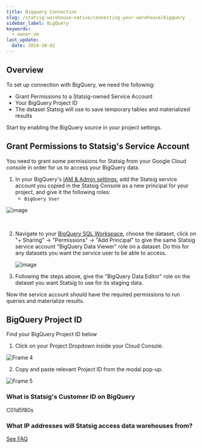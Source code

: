 ```yaml
---
title: Bigquery Connection
slug: /statsig-warehouse-native/connecting-your-warehouse/bigquery
sidebar_label: BigQuery
keywords:
  - owner:vm
last_update:
  date: 2024-10-02
---
```


## Overview

To set up connection with BigQuery, we need the following:

- Grant Permissions to a Statsig-owned Service Account
- Your BigQuery Project ID
- The dataset Statsig will use to save temporary tables and materialized results

Start by enabling the BigQuery source in your project settings.

## Grant Permissions to Statsig's Service Account

You need to grant some permissions for Statsig from your Google Cloud console in order for us to access your BigQuery data.

1. In your BigQuery's [IAM & Admin settings](https://console.cloud.google.com/iam-admin/), add the Statsig service account you copied in the Statsig Console as a new principal for your project, and give it the following roles:
   - `BigQuery User`

![image](https://user-images.githubusercontent.com/87334575/198107543-b3bcc19a-3231-4128-be42-a5dd52fb168a.png)

<br />

2. Navigate to your [BigQuery SQL Workspace](https://console.cloud.google.com/bigquery), choose the dataset, click on "+ Sharing" -> "Permissions" -> "Add Principal" to give the same Statsig service account "BigQuery Data Viewer" role on a dataset. Do this for any datasets you want the service user to be able to access.

   ![image](https://user-images.githubusercontent.com/77478330/175113611-90e618ad-f6e8-4005-933e-2a5660a14466.png)

3. Following the steps above, give the "BigQuery Data Editor" role on the dataset you want Statsig to use for its staging data.

Now the service account should have the required permissions to run queries and materialize results.

## BigQuery Project ID

Find your BigQuery Project ID below

1. Click on your Project Dropdown inside your Cloud Console.

![Frame 4](https://user-images.githubusercontent.com/108023879/187518062-7027f682-d1fd-445e-9947-897e44ea929e.png)

2. Copy and paste relevant Project ID from the modal pop-up.

![Frame 5](https://user-images.githubusercontent.com/108023879/187517901-9e7fd237-8325-4254-a1bd-c75f0ea08497.png)

### What is Statsig's Customer ID on BigQuery
C01d5f80s

### What IP addresses will Statsig access data warehouses from?

[See FAQ](/data-warehouse-ingestion/faq#what-ip-addresses-will-statsig-access-data-warehouses-from)
